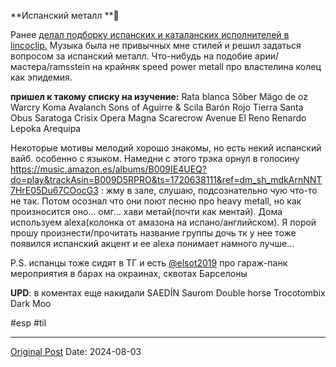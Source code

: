 **Испанский металл **🤟

Ранее [делал подборку испанских и каталанских исполнителей в lincoclip.](1322.md) Музыка была не привычных мне стилей и решил задаться вопросом за испанский металл. Что-нибудь на подобие арии/мастера/ramsstein на крайняк speed power metall про властелина колец как эпидемия.

**пришел к такому списку на изучение:**
Rata blanca
Sôber
Mägo de oz
Warcry
Koma
Avalanch
Sons of Aguirre & Scila
Barón Rojo
Tierra Santa
Obus
Saratoga
Crisix
Opera Magna
Scarecrow Avenue
El Reno Renardo
Lepoka
Arequipa

Некоторые мотивы мелодий хорошо знакомы, но есть некий испанский вайб. особенно с языком.  Намедни с этого трэка орнул в голосину https://music.amazon.es/albums/B009IE4UEQ?do=play&trackAsin=B009D5RPRO&ts=1720638111&ref=dm_sh_mdkArnNNT7HrE05Du67COocG3 : жму в зале, слушаю, подсознательно чую что-то не так. Потом осознал что они поют песню про heavy metall, но как произносится оно… омг… хави метай(почти как ментай). Дома используем alexa(колонка от амазона на испано/английском). Я порой прошу произнести/прочитать название группы дочь тк у нее тоже появился испанский акцент и ее alexa понимает намного лучше…

P.S. испанцы тоже сидят в ТГ и есть [@elsot2019](https://t.me/elsot2019 ) про гараж-панк мероприятия в барах на окраинах, сквотах Барселоны

**UPD**: в коментах еще накидали
SAEDÍN
Saurom
Double horse
Trocotombix
Dark Moo

#esp #til

---
[Original Post](https://t.me/lev2tarragona/2473)
Date: 2024-08-03
